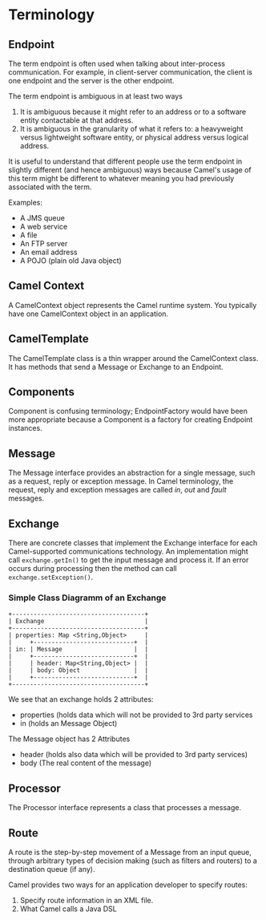 # Terminology

## Endpoint

The term endpoint is often used when talking about inter-process communication. For example, in client-server communication, the client is one endpoint and the server is the other endpoint.

The term endpoint is ambiguous in at least two ways
1. It is ambiguous because it might refer to an address or to a software entity contactable at that address. 
2. It is ambiguous in the granularity of what it refers to: a heavyweight versus lightweight software entity, or physical address versus logical address.

It is useful to understand that different people use the term endpoint in slightly different (and hence ambiguous) ways because Camel's usage of this term might be different to whatever meaning you had previously associated with the term.

Examples:

* A JMS queue
* A web service
* A file
* An FTP server
* An email address
* A POJO (plain old Java object)

## Camel Context

A CamelContext object represents the Camel runtime system. You typically have one CamelContext object in an application.

## CamelTemplate

The CamelTemplate class is a thin wrapper around the CamelContext class. It has methods that send a Message or Exchange to an Endpoint.

## Components

Component is confusing terminology; EndpointFactory would have been more appropriate because a Component is a factory for creating Endpoint instances.

## Message

The Message interface provides an abstraction for a single message, such as a request, reply or exception message.
In Camel terminology, the request, reply and exception messages are called _in_, _out_ and _fault_ messages.

## Exchange

There are concrete classes that implement the Exchange interface for each Camel-supported communications technology.
An implementation might call ```exchange.getIn()``` to get the input message and process it. If an error occurs during processing then the method can call ```exchange.setException()```.

### Simple Class Diagramm of an Exchange

```
+-------------------------------------+
| Exchange                            |
+-------------------------------------+
| properties: Map <String,Object>     |
|     +----------------------------+  |
| in: | Message                    |  |
|     +----------------------------+  |
|     | header: Map<String,Object> |  |
|     | body: Object               |  |
|     +----------------------------+  |
+-------------------------------------+
```

We see that an exchange holds 2 attributes:

* properties (holds data which will not be provided to 3rd party services
* in (holds an Message Object)

The Message object has 2 Attributes

* header (holds also data which will be provided to 3rd party services)
* body (The real content of the message)

## Processor

The Processor interface represents a class that processes a message.

## Route

A route is the step-by-step movement of a Message from an input queue, through arbitrary types of decision making (such as filters and routers) to a destination queue (if any). 

Camel provides two ways for an application developer to specify routes:

1. Specify route information in an XML file.
2. What Camel calls a Java DSL
